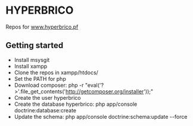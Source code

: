 HYPERBRICO
========================

Repos for www.hyperbrico.pf

Getting started
----------------------------------

- Install msysgit
- Install xampp
- Clone the repos in xampp/htdocs/
- Set the PATH for php
- Download composer: php -r "eval('?>'.file_get_contents('http://getcomposer.org/installer'));"
- Create the user hyperbrico
- Create the database hyperbrico: php app/console doctrine:database:create
- Update the schema: php app/console doctrine:schema:update --force
